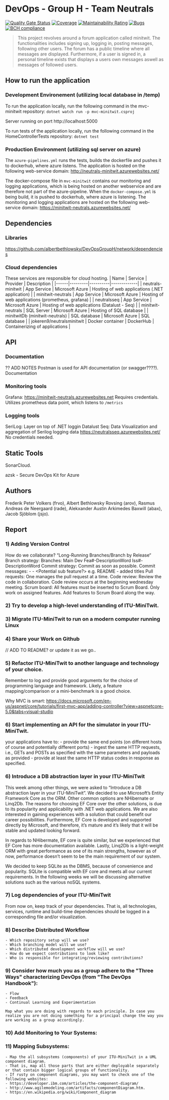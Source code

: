 # DevOps - Group H - Team Neutrals
[![Quality Gate Status](https://sonarcloud.io/api/project_badges/measure?project=albertbethlowsky_DevOpsGroupH&metric=alert_status)](https://sonarcloud.io/dashboard?id=albertbethlowsky_DevOpsGroupH)
[![Coverage](https://sonarcloud.io/api/project_badges/measure?project=albertbethlowsky_DevOpsGroupH&metric=coverage)](https://sonarcloud.io/dashboard?id=albertbethlowsky_DevOpsGroupH)
[![Maintainability Rating](https://sonarcloud.io/api/project_badges/measure?project=albertbethlowsky_DevOpsGroupH&metric=sqale_rating)](https://sonarcloud.io/dashboard?id=albertbethlowsky_DevOpsGroupH)
[![Bugs](https://sonarcloud.io/api/project_badges/measure?project=albertbethlowsky_DevOpsGroupH&metric=bugs)](https://sonarcloud.io/dashboard?id=albertbethlowsky_DevOpsGroupH)
[![BCH compliance](https://bettercodehub.com/edge/badge/albertbethlowsky/DevOpsGroupH?branch=main)](https://bettercodehub.com/)


> This project revolves around a forum application called minitwit. The functionalities includes signing up, logging in, posting messages, following other users. The forum has a public timeline where all messages are displayed. Furthermore, if a user is signed in, a personal timeline exists that displays a users own messages aswell as messages of followed users.

## How to run the application

### Development Environement (utilizing local database in /temp)

To run the application locally, run the following command in the mvc-minitwit repository: `dotnet watch run -p mvc-minitwit.csproj`

Server running on port http://localhost:5000

To run tests of the application locally, run the following command in the HomeControllerTests repository: `dotnet test`

### Production Environment (utilizing sql server on azure)

The `azure-pipelines.yml` runs the tests, builds the dockerfile and pushes it to dockerhub, where azure listens.
The application is hosted on the following web-service domain: http://neutrals-minitwit.azurewebsites.net/

The docker-compose file in `mvc-minitwit` contains our monitoring and logging applications, which is being hosted on another webservice and are therefore not part of the azure-pipeline. When the `docker-compose.yml` is being build, it is pushed to dockerhub, where azure is listening.
The monitoring and logging applications are hosted on the following web-service domain: https://minitwit-neutrals.azurewebsites.net/

## Dependencies

### Libraries

https://github.com/albertbethlowsky/DevOpsGroupH/network/dependencies

### Cloud dependencies

These services are responsible for cloud hosting.
| Name | Service | Provider | Description |
|------|---------|----------|-------------|
| neutrals-minitwit | App Service | Microsoft Azure | Hosting of web applications (.NET application) |
| minitwit-neutrals | App Service | Microsoft Azure | Hosting of web applications (prometheus, grafana) |
| neutralsseq       | App Service | Microsoft Azure | Hosting of web applications (Datalust - Seq) |
| minitwit-neutrals | SQL Server | Microsoft Azure | Hosting of SQL database |
| minitwitDb (minitwit-neutrals) | SQL database | Microsoft Azure | SQL database |
| jokeren9/neutralsminitwit | Docker container | DockerHub | Containerizing of applications |

## API

### Documentation

?? ADD NOTES
Postman is used for API documentation (or swagger????). Documentation

### Monitoring tools

Grafana: https://minitwit-neutrals.azurewebsites.net
Requires credentials.
Utilizes prometheus data point, which listens to `/metrics`

### Logging tools

SeriLog: Layer on top of .NET loggin
Datalust Seq: Data Visualization and aggregation of Serilog logging data
https://neutralsseq.azurewebsites.net/
No credentials needed.

## Static Tools

SonarCloud.

azsk - Secure DevOps Kit for Azure

## Authors

Frederik Peter Volkers (frvo), Albert Bethlowsky Rovsing (arov), Rasmus Andreas de Neergaard (rade), Alekxander Austin Arkimedes Baxwill (abax), Jacob Sjöblom (jsjo).

## Report

### 1) Adding Version Control

How do we collaborate?
“Long-Running Branches/Branch by Release“
Branch strategy:
Branches:
Main
Dev
Fea#<NUMBER>-DescriptionWord
Iss#<NUMBER>-DescriptionWord
Commit strategy:
Commit as soon as possible.
Commit messages:
<FILENAME> - <COMMENT> - <Potential sub feature?>
e.g. README - added titles
Pull requests:
One manages the pull request at a time.
Code review:
Review the code in collaboration.
Code review occurs at the beginning wednesday meeting.
Scrum board:
All features must be inserted to Scrum Board.
Only work on assigned features.
Add features to Scrum Board along the way.

### 2) Try to develop a high-level understanding of ITU-MiniTwit.

### 3) Migrate ITU-MiniTwit to run on a modern computer running Linux

### 4) Share your Work on Github

// ADD TO README? or update it as we go..

### 5) Refactor ITU-MiniTwit to another language and technology of your choice.

Remember to log and provide good arguments for the choice of programming language and framework. Likely, a feature mapping/comparison or a mini-benchmark is a good choice.

Why MVC is smart:
https://docs.microsoft.com/en-us/aspnet/core/tutorials/first-mvc-app/adding-controller?view=aspnetcore-5.0&tabs=visual-studio

### 6) Start implementing an API for the simulator in your ITU-MiniTwit.

your applications have to: - provide the same end points (on different hosts of course and potentially different ports) - ingest the same HTTP requests, i.e., GETs and POSTs as specified with the same parameters and payloads as provided - provide at least the same HTTP status codes in response as specified.

### 6) Introduce a DB abstraction layer in your ITU-MiniTwit

This week among other things, we were asked to “Introduce a DB abstraction layer in your ITU-MiniTwit”. We decided to use Microsoft’s Entity Framework Core as the ORM. Other common options are NHibernate or Linq2Db. The reasons for choosing EF Core over the other solutions, is due to its popularity and applicability with .NET web applications. We are also interested in gaining experiences with a solution that could benefit our career possibilities. Furthermore, EF Core is developed and supported directly by Microsoft, and therefore, it’s mature and it’s likely that it will be stable and updated looking forward.

In regards to NHibermate, EF core is quite similar, but we experienced that EF Core has more documentation available. Lastly, Linq2Db is a light-weight ORM with great performance as one of its main strengths, however as of now, performance doesn’t seem to be the main requirement of our system.

We decided to keep SQLite as the DBMS, because of convenience and popularity. SQLite is compatible with EF core and meets all our current requirements. In the following weeks we will be discussing alternative solutions such as the various noSQL systems.

### 7) Log dependencies of your ITU-MiniTwit

From now on, keep track of your dependencies. That is, all technologies, services, runtime and build-time dependencies should be logged in a corresponding file and/or visualization.

### 8) Describe Distributed Workflow

    - Which repository setup will we use?
    - Which branching model will we use?
    - Which distributed development workflow will we use?
    - How do we expect contributions to look like?
    - Who is responsible for integrating/reviewing contributions?

### 9) Consider how much you as a group adhere to the "Three Ways" characterizing DevOps (from "The DevOps Handbook"):

    - Flow
    - Feedback
    - Continual Learning and Experimentation

    Map what you are doing with regards to each principle. In case you realize you are not doing something for a principal change the way you are working as a group accordingly.

### 10) Add Monitoring to Your Systems:

### 11) Mapping Subsystems:

    - Map the all subsystems (components) of your ITU-MiniTwit in a UML component diagram.
    - That is, map all those parts that are either deployable separately or that contain bigger logical groups of functionality.
    - If rusty on component diagrams, you may want to check one of the following websites:
    - https://developer.ibm.com/articles/the-component-diagram/
    - http://www.agilemodeling.com/artifacts/componentDiagram.htm.
    - https://en.wikipedia.org/wiki/Component_diagram
